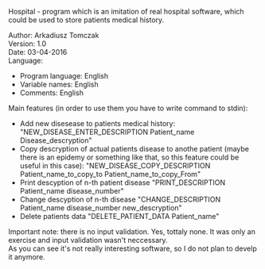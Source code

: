Hospital - program which is an imitation of real hospital software, which could be used to store patients medical history.

Author: Arkadiusz Tomczak </br>
Version: 1.0</br>
Date: 03-04-2016</br>
Language:
 - Program language: English
 - Variable names: English
 - Comments: English

Main features (in order to use them you have to write command to stdin):
- Add new disesease to patients medical history: "NEW_DISEASE_ENTER_DESCRIPTION Patient_name Disease_descryption"
- Copy descryption of actual patients disease to anothe patient (maybe there is an epidemy or something like that, so this feature could be useful in this case):
  "NEW_DISEASE_COPY_DESCRIPTION Patient_name_to_copy_to Patient_name_to_copy_From"
- Print descyption of n-th patient disease "PRINT_DESCRIPTION Patient_name disease_number"
- Change descyption of n-th disease "CHANGE_DESCRIPTION Patient_name disease_number new_descryption"
- Delete patients data "DELETE_PATIENT_DATA Patient_name"

Important note: there is no input validation. Yes, tottaly none. It was only an exercise and input validation wasn't neccessary.</br>
As you can see it's not really interesting software, so I do not plan to develp it anymore.
